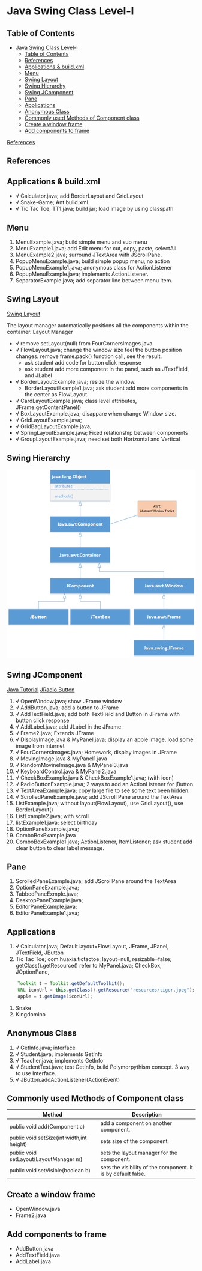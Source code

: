 # Java Swing Class Level-I

## Table of Contents
- [Java Swing Class Level-I](#java-swing-class-level-i)
  - [Table of Contents](#table-of-contents)
  - [References](#references)
  - [Applications & build.xml](#applications--buildxml)
  - [Menu](#menu)
  - [Swing Layout](#swing-layout)
  - [Swing Hierarchy](#swing-hierarchy)
  - [Swing JComponent](#swing-jcomponent)
  - [Pane](#pane)
  - [Applications](#applications)
  - [Anonymous Class](#anonymous-class)
  - [Commonly used Methods of Component class](#commonly-used-methods-of-component-class)
  - [Create a window frame](#create-a-window-frame)
  - [Add components to frame](#add-components-to-frame)

[References](#References)

## References

## Applications & build.xml
* √ Calculator.java; add BorderLayout and GridLayout
* √ Snake-Game; Ant build.xml
* √ Tic Tac Toe, TT1.java; build jar; load image by using classpath

## Menu
1. MenuExample.java; build simple menu and sub menu
1. MenuExample1.java; add Edit menu for cut, copy, paste, selectAll
1. MenuExample2.java; surround JTextArea with JScrollPane.
1. PopupMenuExample.java; build simple popup menu, no action
1. PopupMenuExample1.java; anonymous class for ActionListener
1. PopupMenuExample.java; implements ActionListener.
1. SeparatorExample.java; add separator line between menu item.

## Swing Layout
[Swing Layout](https://www.tutorialspoint.com/swing/swing_layouts.htm)

The layout manager automatically positions all the components within the container. 
Layout Manager

* √ remove setLayout(null) from FourCornersImages.java
* √ FlowLayout.java; change the window size feel the button position changes. remove frame.pack() function call, see the result. 
    - ask student add code for button click response
    - ask student add more component in the panel, such as JTextField, and JLabel
* √ BorderLayoutExample.java; resize the window. 
    - BorderLayoutExample1.java; ask student add more components in the center as FlowLayout.
* √ CardLayoutExample.java; class level attributes, JFrame.getContentPanel()
* √ BoxLayoutExample.java; disappare when change Window size.
* √ GridLayoutExample.java;
* √ GridBagLayoutExample.java;
* √ SpringLayoutExample.java; Fixed relationship between components
* √ GroupLayoutExample.java; need set both Horizontal and Vertical

## Swing Hierarchy
![Container](Swing.png)

## Swing JComponent
[Java Tutorial](https://docs.oracle.com/javase/tutorial/uiswing/components/scrollpane.html)
[JRadio Button](https://www.geeksforgeeks.org/jradiobutton-java-swing/?ref=lbp)
1. √ OpenWindow.java; show JFrame window
1. √ AddButton.java; add a button to JFrame
1. √ AddTextField.java; add both TextField and Button in JFrame with button click response
1. √ AddLabel.java; add JLabel in the JFrame
1. √ Frame2.java; Extends JFrame
1. √ DisplayImage.java & MyPanel.java; display an apple image, load some image from internet
1. √ FourCornersImages.java; Homework, display images in JFrame
1. √ MovingImage.java & MyPanel1.java
1. √ RandomMovineImage.java & MyPanel3.java
1. √ KeyboardControl.java & MyPanel2.java
1. √ CheckBoxExample.java & CheckBoxExample1.java; (with icon)
1. √ RadioButtonExample.java; 2 ways to add an ActionListener for jButton
1. √ TextAreaExample.java; copy large file to see some text been hidden.
1. √ ScrolledPaneExample.java; add JScroll Pane around the TextArea
1. ListExample.java; without layout(FlowLayout), use GridLayout(), use BorderLayout() 
1. ListExample2.java; with scroll
1. listExample1.java; select birthday
1. OptionPaneExample.java;
1. ComboBoxExample.java 
1. ComboBoxExample1.java; ActionListener, ItemListener; ask student add clear button to clear label message.

## Pane
1. ScrolledPaneExample.java; add JScrollPane around the TextArea
1. OptionPaneExample.java;
1. TabbedPaneExmple.java;
1. DesktopPaneExample.java;
1. EditorPaneExample.java;
1. EditorPaneExample1.java;


## Applications
1. √ Calculator.java; Default layout=FlowLayout, JFrame, JPanel, JTextField, JButton 
1. Tic Tac Toe; com.huaxia.tictactoe; layout=null, resizable=false; getClass().getResource() refer to MyPanel.java; CheckBox, JOptionPane,
```java
    Toolkit t = Toolkit.getDefaultToolkit();
    URL iconUrl = this.getClass().getResource("resources/tiger.jpeg");
    apple = t.getImage(iconUrl);
```
1. Snake
1. Kingdomino

## Anonymous Class
1. √ GetInfo.java; interface
1. √ Student.java; implements GetInfo
1. √ Teacher.java; implements GetInfo
1. √ StudentTest.java; test GetInfo, build Polymorpythism concept. 3 way to use Interface.
1. √ JButton.addActionListener(ActionEvent) 

## Commonly used Methods of Component class
Method |	Description
|---|---|
public void add(Component c)	|add a component on another component.
public void setSize(int width,int height)	|sets size of the component.
public void setLayout(LayoutManager m)	|sets the layout manager for the component.
public void setVisible(boolean b)	|sets the visibility of the component. It is by default false.

## Create a window frame
* OpenWindow.java
* Frame2.java

## Add components to frame
* AddButton.java
* AddTextField.java
* AddLabel.java
